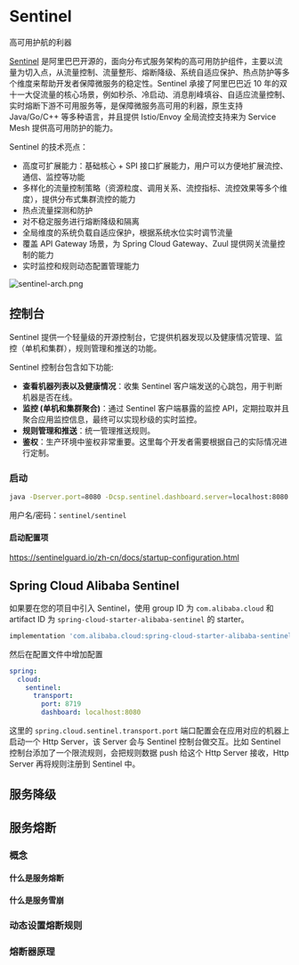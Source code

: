 # Sentinel

高可用护航的利器

[Sentinel](https://github.com/alibaba/Sentinel?spm=a2ck6.20206201.0.0.3c4a1fd6CKgAvf) 是阿里巴巴开源的，面向分布式服务架构的高可用防护组件，主要以流量为切入点，从流量控制、流量整形、熔断降级、系统自适应保护、热点防护等多个维度来帮助开发者保障微服务的稳定性。Sentinel 承接了阿里巴巴近 10 年的双十一大促流量的核心场景，例如秒杀、冷启动、消息削峰填谷、自适应流量控制、实时熔断下游不可用服务等，是保障微服务高可用的利器，原生支持 Java/Go/C++ 等多种语言，并且提供 Istio/Envoy 全局流控支持来为 Service Mesh 提供高可用防护的能力。

Sentinel 的技术亮点：

- 高度可扩展能力：基础核心 + SPI 接口扩展能力，用户可以方便地扩展流控、通信、监控等功能
- 多样化的流量控制策略（资源粒度、调用关系、流控指标、流控效果等多个维度），提供分布式集群流控的能力
- 热点流量探测和防护
- 对不稳定服务进行熔断降级和隔离
- 全局维度的系统负载自适应保护，根据系统水位实时调节流量
- 覆盖 API Gateway 场景，为 Spring Cloud Gateway、Zuul 提供网关流量控制的能力
- 实时监控和规则动态配置管理能力

![sentinel-arch.png](../assets/images/sentinel-arch.png)



## 控制台

Sentinel 提供一个轻量级的开源控制台，它提供机器发现以及健康情况管理、监控（单机和集群），规则管理和推送的功能。

Sentinel 控制台包含如下功能:

- **查看机器列表以及健康情况**：收集 Sentinel 客户端发送的心跳包，用于判断机器是否在线。
- **监控 (单机和集群聚合)**：通过 Sentinel 客户端暴露的监控 API，定期拉取并且聚合应用监控信息，最终可以实现秒级的实时监控。
- **规则管理和推送**：统一管理推送规则。
- **鉴权**：生产环境中鉴权非常重要。这里每个开发者需要根据自己的实际情况进行定制。



### 启动

```bash
java -Dserver.port=8080 -Dcsp.sentinel.dashboard.server=localhost:8080 -Dproject.name=sentinel-dashboard -jar sentinel-dashboard.jar
```

用户名/密码：`sentinel/sentinel`



#### 启动配置项

https://sentinelguard.io/zh-cn/docs/startup-configuration.html



## Spring Cloud Alibaba Sentinel

如果要在您的项目中引入 Sentinel，使用 group ID 为 `com.alibaba.cloud` 和 artifact ID 为 `spring-cloud-starter-alibaba-sentinel` 的 starter。

```groovy
implementation 'com.alibaba.cloud:spring-cloud-starter-alibaba-sentinel'
```

然后在配置文件中增加配置

```yaml
spring:
  cloud:
    sentinel:
      transport:
        port: 8719
        dashboard: localhost:8080
```

这里的 `spring.cloud.sentinel.transport.port` 端口配置会在应用对应的机器上启动一个 Http Server，该 Server 会与 Sentinel 控制台做交互。比如 Sentinel 控制台添加了一个限流规则，会把规则数据 push 给这个 Http Server 接收，Http Server 再将规则注册到 Sentinel 中。





## 服务降级



## 服务熔断

### 概念

#### 什么是服务熔断



#### 什么是服务雪崩



### 动态设置熔断规则



### 熔断器原理







